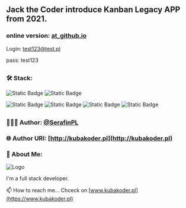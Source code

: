 ## Jack the Coder introduce Kanban Legacy APP from 2021.

### online version: [at_github.io](https://serafinpl.github.io/react-kanban-hooks)

Login: test123@test.pl

pass: test123
##
### 🛠️ Stack: 

![Static Badge](https://img.shields.io/badge/linux-mint-xfce?style=plastic&logo=linuxmint)
![Static Badge](https://img.shields.io/badge/git_at_-github-ex?style=plastic&logo=git&logoColor=F05032&color=F05032)

![Static Badge](https://img.shields.io/badge/react-17.0.2-ex?style=plastic&logo=react&logoColor=61DAFB&color=%2361DAFB)
![Static Badge](https://img.shields.io/badge/axios-0.21.1-ex?style=plastic&logo=axios&logoColor=%235A29E4&color=%235A29E4)
![Static Badge](https://img.shields.io/badge/githubpages-3.1.0-ex?style=plastic&logo=githubpages&logoColor=%23222222&labelColor=fff&color=%23222222)
![Static Badge](https://img.shields.io/badge/firebase-8.7.0-ex?style=plastic&logo=firebase&logoColor=%23DD2C00&color=%23DD2C00)
##
### 👨🏻‍💻 Author: [@SerafinPL](https://www.github.com/serafinpl)

### 🌐 Author URI: [http://kubakoder.pl](http://kubakoder.pl)

### 🚀 About Me:
![Logo](https://kubakoder.pl/_next/image?url=%2F_next%2Fstatic%2Fmedia%2Ffavicon.5d6e1adf.png&w=48&q=75)

I'm a full stack developer.

📫 How to reach me...
Chceck on [www.kubakoder.pl](https://www.kubakoder.pl)

##


